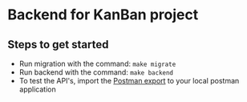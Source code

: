 # Backend for KanBan project

## Steps to get started

- Run migration with the command: `make migrate`
- Run backend with the command: `make backend`
- To test the API's, import the [Postman export](KanBan.postman_collection.json) to your local postman application
